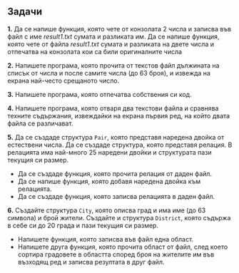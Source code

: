 ## Задачи

**1.** Да се напише функция, която чете от конзолата 2 числа и записва във файл с име *result1.txt* сумата и разликата им. Да се напише функция, която чете от файла *result1.txt* сумата и разликата на двете числа и отпечатва на конзолата кои са били оригиналните числа

**2.** Напишете програма, която прочита от текстов файл дължината на списък от числа и после самите числа (до 63 броя), и извежда на екрана най-често срещаното число.

**3.** Напишете програма, която отпечатва собствения си код.

**4.** Напишете програма, която отваря два текстови файла и сравнява техните съдържания, извеждайки на екрана първия ред, на който двата файла се различават.

**5.** Да се създаде структура `Pair`, която представя наредена двойка от естествени числа. Да се създаде структура, която представя релация. В релацията има най-много 25 наредени двойки и структурата пази текущия си размер.
- Да се създаде функция, която прочита релация от даден файл.
- Да се напише функция, която добавя наредена двойка към релацията.
- Да се създаде функция, която записва релацията в даден файл.

**6.** Създайте структура `City`, която описва град и има име (до 63 символа) и брой жители. Създайте и структура `District`, която съдържа в себе си до 20 града и пази текущия си размер.
- Напишете функция, която записва във файл една област. 
- Напишете друга функция, която прочита област от файл, след което сортира градовете в областта според броя на жителите им във възходящ ред и записва резултата в друг файл. 
